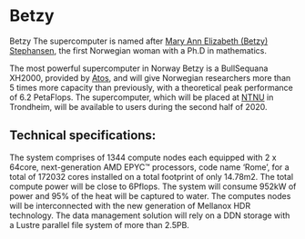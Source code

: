 # Betzy

Betzy
The supercomputer is named after [Mary Ann Elizabeth (Betzy) Stephansen](https://en.wikipedia.org/wiki/Elizabeth_Stephansen), the first Norwegian woman with a Ph.D in mathematics.

The most powerful supercomputer in Norway
Betzy is a BullSequana XH2000, provided by [Atos](https://atos.net/en/solutions/high-performance-computing-hpc), and will  give Norwegian researchers more than 5 times more capacity than previously, with a theoretical peak performance of 6.2  PetaFlops. The supercomputer, which will be placed at [NTNU](https://www.ntnu.no/) in Trondheim, will be available to users during the second half of 2020.

 

## Technical specifications:
The system comprises of 1344 compute nodes each equipped with 2 x 64core, next-generation AMD EPYC™ processors, code name ‘Rome’, for a total of 172032 cores installed on a total footprint of only 14.78m2. The total compute power will be close to 6Pflops.
The system will consume 952kW of power and 95% of the heat will be captured to water.
The computes nodes will be interconnected with the new generation of Mellanox HDR technology.
The data management solution will rely on a DDN storage with a Lustre parallel file system of more than 2.5PB.
	
